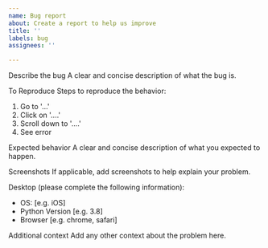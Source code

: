 ```yaml
---
name: Bug report
about: Create a report to help us improve
title: ''
labels: bug
assignees: ''

---
```


Describe the bug
A clear and concise description of what the bug is.

To Reproduce
Steps to reproduce the behavior:
1. Go to '...'
2. Click on '....'
3. Scroll down to '....'
4. See error

Expected behavior
A clear and concise description of what you expected to happen.

Screenshots
If applicable, add screenshots to help explain your problem.

Desktop (please complete the following information):
 - OS: [e.g. iOS]
 - Python Version [e.g. 3.8]
 - Browser [e.g. chrome, safari]

Additional context
Add any other context about the problem here.
